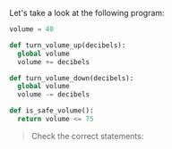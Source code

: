 Let's take a look at the following program:

```python
volume = 40

def turn_volume_up(decibels):
  global volume
  volume += decibels

def turn_volume_down(decibels):
  global volume
  volume -= decibels

def is_safe_volume():
  return volume <= 75
```

> Check the correct statements:
